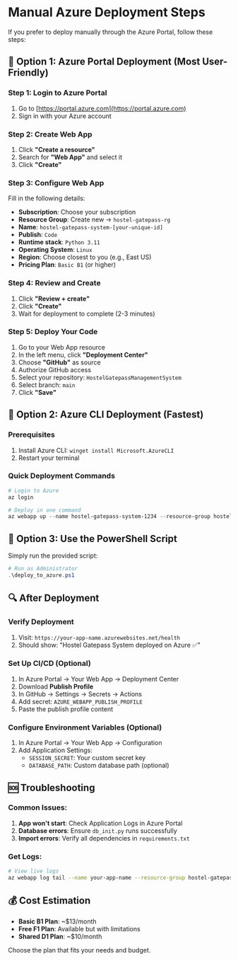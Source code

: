# Manual Azure Deployment Steps

If you prefer to deploy manually through the Azure Portal, follow these steps:

## 🔐 Option 1: Azure Portal Deployment (Most User-Friendly)

### Step 1: Login to Azure Portal
1. Go to [https://portal.azure.com](https://portal.azure.com)
2. Sign in with your Azure account

### Step 2: Create Web App
1. Click **"Create a resource"**
2. Search for **"Web App"** and select it
3. Click **"Create"**

### Step 3: Configure Web App
Fill in the following details:
- **Subscription**: Choose your subscription
- **Resource Group**: Create new → `hostel-gatepass-rg`
- **Name**: `hostel-gatepass-system-[your-unique-id]`
- **Publish**: `Code`
- **Runtime stack**: `Python 3.11`
- **Operating System**: `Linux`
- **Region**: Choose closest to you (e.g., East US)
- **Pricing Plan**: `Basic B1` (or higher)

### Step 4: Review and Create
1. Click **"Review + create"**
2. Click **"Create"**
3. Wait for deployment to complete (2-3 minutes)

### Step 5: Deploy Your Code
1. Go to your Web App resource
2. In the left menu, click **"Deployment Center"**
3. Choose **"GitHub"** as source
4. Authorize GitHub access
5. Select your repository: `HostelGatepassManagementSystem`
6. Select branch: `main`
7. Click **"Save"**

## 🔐 Option 2: Azure CLI Deployment (Fastest)

### Prerequisites
1. Install Azure CLI: `winget install Microsoft.AzureCLI`
2. Restart your terminal

### Quick Deployment Commands
```powershell
# Login to Azure
az login

# Deploy in one command
az webapp up --name hostel-gatepass-system-1234 --resource-group hostel-gatepass-rg --sku B1 --runtime "PYTHON:3.11"
```

## 🔐 Option 3: Use the PowerShell Script

Simply run the provided script:
```powershell
# Run as Administrator
.\deploy_to_azure.ps1
```

## 🔍 After Deployment

### Verify Deployment
1. Visit: `https://your-app-name.azurewebsites.net/health`
2. Should show: "Hostel Gatepass System deployed on Azure ✅"

### Set Up CI/CD (Optional)
1. In Azure Portal → Your Web App → Deployment Center
2. Download **Publish Profile**
3. In GitHub → Settings → Secrets → Actions
4. Add secret: `AZURE_WEBAPP_PUBLISH_PROFILE`
5. Paste the publish profile content

### Configure Environment Variables (Optional)
1. In Azure Portal → Your Web App → Configuration
2. Add Application Settings:
   - `SESSION_SECRET`: Your custom secret key
   - `DATABASE_PATH`: Custom database path (optional)

## 🆘 Troubleshooting

### Common Issues:
1. **App won't start**: Check Application Logs in Azure Portal
2. **Database errors**: Ensure `db_init.py` runs successfully
3. **Import errors**: Verify all dependencies in `requirements.txt`

### Get Logs:
```bash
# View live logs
az webapp log tail --name your-app-name --resource-group hostel-gatepass-rg
```

## 💰 Cost Estimation
- **Basic B1 Plan**: ~$13/month
- **Free F1 Plan**: Available but with limitations
- **Shared D1 Plan**: ~$10/month

Choose the plan that fits your needs and budget.

